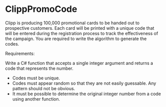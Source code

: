 # ClippPromoCode

Clipp is producing 100,000 promotional cards to be handed out to prospective customers. Each card will be printed with a unique code that will be entered during the registration process to track the effectiveness of the campaign.  You are required to write the algorithm to generate the codes.

Requirements:

Write a C# function that accepts a single integer argument and returns a code that represents the number.
- Codes must be unique.
- Codes must appear random so that they are not easily guessable.  Any pattern should not be obvious.
- It must be possible to determine the original integer number from a code using another function.
